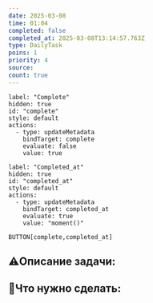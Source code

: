 ```yaml
---
date: 2025-03-08
time: 01:04
completed: false
completed_at: 2025-03-08T13:14:57.763Z
type: DailyTask
poins: 1
priority: 4
source: 
count: true
---
```


```meta-bind-button
label: "Complete"
hidden: true
id: "complete"
style: default
actions:
  - type: updateMetadata
    bindTarget: complete
    evaluate: false
    value: true
```

```meta-bind-button
label: "Completed_at"
hidden: true
id: "completed_at"
style: default
actions:
  - type: updateMetadata
    bindTarget: completed_at
    evaluate: true
    value: "moment()"
```


`BUTTON[complete,completed_at]`


## ⚠️Описание задачи:



## 📝Что нужно сделать:
